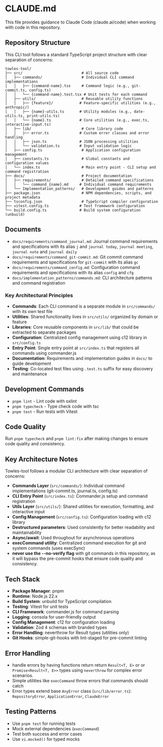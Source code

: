 # CLAUDE.md

This file provides guidance to Claude Code (claude.ai/code) when working with code in this repository.


## Repository Structure

This CLI tool follows a standard TypeScript project structure with clear separation of concerns:

```
towles-tool/
├── src/                           # All source code
│   ├── commands/                  # Individual CLI command implementations
│   │   ├── {command-name}.tsx     # Command logic (e.g., git-commit.ts, config.ts)
│   │   └── {command-name}.test.tsx # Unit tests for each command
│   ├── utils/                     # Reusable utility functions
│   │   ├── {feature}/            # Feature-specific utilities (e.g., anthropic/)
│   │   ├── {name}-utils.ts       # Utility modules (e.g., date-utils.ts, print-utils.ts)
│   │   └── {name}.ts             # Core utilities (e.g., exec.ts, interactive-input.ts)
│   ├── lib/                       # Core library code
│   │   ├── error.ts              # Custom error classes and error handling
│   │   ├── json.ts               # JSON processing utilities
│   │   └── validation.ts         # Input validation logic
│   ├── config.ts                  # Application configuration management
│   ├── constants.ts               # Global constants and configuration values
│   └── index.ts                   # Main entry point - CLI setup and command registration
├── docs/                          # Project documentation
│   ├── requirements/              # Detailed command specifications
│   │   └── command_{name}.md     # Individual command requirements
│   └── Implementation_patterns/   # Development guides and patterns
├── package.json                   # NPM dependencies, scripts, and project metadata
├── tsconfig.json                  # TypeScript compiler configuration
├── vitest.config.ts              # Test framework configuration
└── build.config.ts               # Build system configuration (unbuild)
```



## Documents

- `docs/requirements/command_journal.md`: Journal command requirements and specifications with its alias `j` and `journal today`, `journal meeting`, `journal note` and `journal daily`
- `docs/requirements/command_git-commit.md`: Git commit command requirements and specifications for `git-commit`
with its alias `gc`
- `docs/requirements/command_config.md`: Configuration command requirements and specifications with its alias `config` and `cfg`
- `docs/implementation_patterns/commands.md`: CLI architecture patterns and command registration

### Key Architectural Principles

- **Commands**: Each CLI command is a separate module in `src/commands/` with its own test file
- **Utilities**: Shared functionality lives in `src/utils/` organized by domain or feature
- **Libraries**: Core reusable components in `src/lib/` that could be extracted to separate packages
- **Configuration**: Centralized config management using c12 library in `src/config.ts`
- **Entry Point**: Single entry point at `src/index.ts` that registers all commands using commander.js
- **Documentation**: Requirements and implementation guides in `docs/` to guide development
- **Testing**: Co-located test files using `.test.ts` suffix for easy discovery and maintenance


## Development Commands

- `pnpm lint` - Lint code with oxlint
- `pnpm typecheck` - Type check code with tsc
- `pnpm test` - Run tests with Vitest

## Code Quality

Run `pnpm typecheck` and `pnpm lint:fix` after making changes to ensure code quality and consistency.

## Key Architecture Notes

Towles-tool follows a modular CLI architecture with clear separation of concerns:

- **Commands Layer** (`src/commands/`): Individual command implementations (git-commit.ts, journal.ts, config.ts)
- **CLI Entry Point** (`src/index.ts`): Commander.js setup and command registration
- **Utils Layer** (`src/utils/`): Shared utilities for execution, formatting, and interactive input
- **Config Management** (`src/config.ts`): Configuration loading with c12 library
- **Destructured parameters**: Used consistently for better readability and maintainability
- **Async/await**: Used throughout for asynchronous operations
- **execCommand utility**: Centralized command execution for git and system commands (uses execSync)
- **never use the --no-verify flag** with git commands in this repository, as it will bypass the pre-commit hooks that ensure code quality and consistency.




## Tech Stack

- **Package Manager**: pnpm
- **Runtime**: Node.js 22.x
- **Build System**: unbuild for TypeScript compilation
- **Testing**: Vitest for unit tests
- **CLI Framework**: commander.js for command parsing
- **Logging**: consola for user-friendly output
- **Config Management**: c12 for configuration loading
- **Validation**: Zod 4 schemas with branded types
- **Error Handling**: neverthrow for Result types (utilities only)
- **Git Hooks**: simple-git-hooks with lint-staged for pre-commit linting

## Error Handling

- handle errors by having functions return return `Result<T, E>` or or `Promise<Result<T, E>>` types using `neverthrow` for complex error scenarios.
- Simple utilities like `execCommand` throw errors that commands should catch
- Error types extend base `AnyError` class (`src/lib/error.ts`): `RepositoryError`, `ApplicationError`, `ClaudeError`

## Testing Patterns

- Use `pnpm test` for running tests
- Mock external dependencies (`execCommand`)
- Test both success and error cases
- Use `vi.mocked()` for typed mocks
